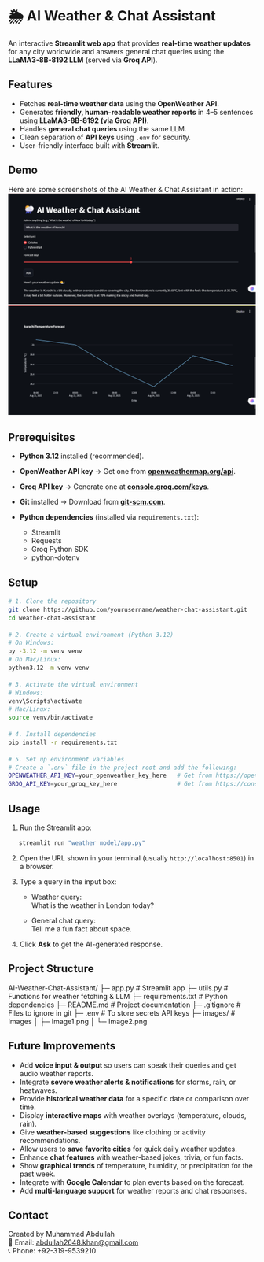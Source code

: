 # 🌦️ AI Weather & Chat Assistant
 
An interactive **Streamlit web app** that provides **real-time weather updates** for any city worldwide and answers general chat queries using the **LLaMA3-8B-8192 LLM** (served via **Groq API**).  

## **Features**

- Fetches **real-time weather data** using the **OpenWeather API**.  
- Generates **friendly, human-readable weather reports** in 4–5 sentences using **LLaMA3-8B-8192 (via Groq API)**.  
- Handles **general chat queries** using the same LLM.  
- Clean separation of **API keys** using `.env` for security.  
- User-friendly interface built with **Streamlit**.  

## **Demo**

Here are some screenshots of the AI Weather & Chat Assistant in action:  
![Weather report example](images/Image1.png)  
![Temperature Forecast example](images/Image2.png)  

## **Prerequisites**

- **Python 3.12** installed (recommended).  
- **OpenWeather API key** → Get one from **[openweathermap.org/api](https://openweathermap.org/api)**.  
- **Groq API key** → Generate one at **[console.groq.com/keys](https://console.groq.com/keys)**.  
- **Git** installed → Download from **[git-scm.com](https://git-scm.com/)**.

- **Python dependencies** (installed via `requirements.txt`):  

  - Streamlit  
  - Requests  
  - Groq Python SDK  
  - python-dotenv  

## **Setup**

```bash
# 1. Clone the repository
git clone https://github.com/yourusername/weather-chat-assistant.git
cd weather-chat-assistant

# 2. Create a virtual environment (Python 3.12)
# On Windows:
py -3.12 -m venv venv
# On Mac/Linux:
python3.12 -m venv venv

# 3. Activate the virtual environment
# Windows:
venv\Scripts\activate
# Mac/Linux:
source venv/bin/activate

# 4. Install dependencies
pip install -r requirements.txt

# 5. Set up environment variables
# Create a `.env` file in the project root and add the following:
OPENWEATHER_API_KEY=your_openweather_key_here   # Get from https://openweathermap.org/api
GROQ_API_KEY=your_groq_key_here                 # Get from https://console.groq.com/keys
```

## **Usage**

1. Run the Streamlit app:
```bash
   streamlit run "weather model/app.py"
```
2. Open the URL shown in your terminal (usually `http://localhost:8501`) in a browser.  

3. Type a query in the input box:

   - Weather query:  
     What is the weather in London today?

   - General chat query:  
     Tell me a fun fact about space.

4. Click **Ask** to get the AI-generated response.

## **Project Structure**
AI-Weather-Chat-Assistant/
├─ app.py                 # Streamlit app
├─ utils.py               # Functions for weather fetching & LLM
├─ requirements.txt       # Python dependencies
├─ README.md              # Project documentation
├─ .gitignore             # Files to ignore in git
├─ .env                   # To store secrets API keys
├─ images/                # Images
│ ├─ Image1.png
│ └─ Image2.png

## **Future Improvements**

- Add **voice input & output** so users can speak their queries and get audio weather reports.  
- Integrate **severe weather alerts & notifications** for storms, rain, or heatwaves.  
- Provide **historical weather data** for a specific date or comparison over time.  
- Display **interactive maps** with weather overlays (temperature, clouds, rain).  
- Give **weather-based suggestions** like clothing or activity recommendations.  
- Allow users to **save favorite cities** for quick daily weather updates.  
- Enhance **chat features** with weather-based jokes, trivia, or fun facts.  
- Show **graphical trends** of temperature, humidity, or precipitation for the past week.  
- Integrate with **Google Calendar** to plan events based on the forecast.  
- Add **multi-language support** for weather reports and chat responses.  

## **Contact**

Created by Muhammad Abdullah  
📧 Email: abdullah2648.khan@gmail.com  
📞 Phone: +92-319-9539210  

